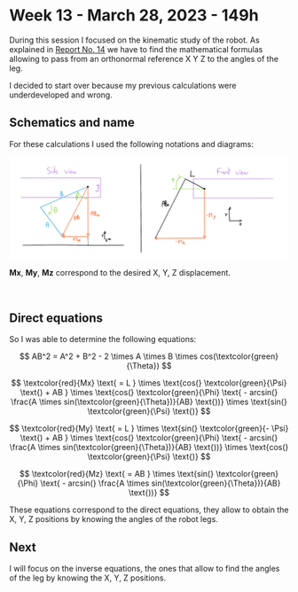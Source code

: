 # Week 13 - March 28, 2023 - 149h

During this session I focused on the kinematic study of the robot. As explained in [Report No. 14](https://github.com/RonanLc/Snoopytech/blob/main/doc/Rapports/Reports%20-%20Ronan%20Le%20Corronc/Session_14.md) we have to find the mathematical formulas allowing to pass from an orthonormal reference X Y Z to the angles of the leg.

I decided to start over because my previous calculations were underdeveloped and wrong.

## Schematics and name

For these calculations I used the following notations and diagrams:

![schematics](assets/session_18/schematics.png)

**Mx**, **My**, **Mz** correspond to the desired X, Y, Z displacement.

<br>

## Direct equations

So I was able to determine the following equations:

$$ AB^2 = A^2 + B^2 - 2 \times A \times B \times cos(\textcolor{green}{\Theta}) $$

$$ \textcolor{red}{Mx} \text{ = L } \times \text{cos(} \textcolor{green}{\Psi} \text{) + AB } \times \text{cos(} \textcolor{green}{\Phi} \text{ - arcsin(} \frac{A \times sin(\textcolor{green}{\Theta})}{AB} \text{))} \times \text{sin(} \textcolor{green}{\Psi} \text{)} $$

$$ \textcolor{red}{My} \text{ = L } \times \text{sin(} \textcolor{green}{- \Psi} \text{) + AB } \times \text{cos(} \textcolor{green}{\Phi} \text{ - arcsin(} \frac{A \times sin(\textcolor{green}{\Theta})}{AB} \text{))} \times \text{cos(} \textcolor{green}{\Psi} \text{)} $$

$$ \textcolor{red}{Mz} \text{ = AB } \times \text{sin(} \textcolor{green}{\Phi} \text{ - arcsin(} \frac{A \times sin(\textcolor{green}{\Theta})}{AB} \text{))} $$

These equations correspond to the direct equations, they allow to obtain the X, Y, Z positions by knowing the angles of the robot legs.

## Next

I will focus on the inverse equations, the ones that allow to find the angles of the leg by knowing the X, Y, Z positions.